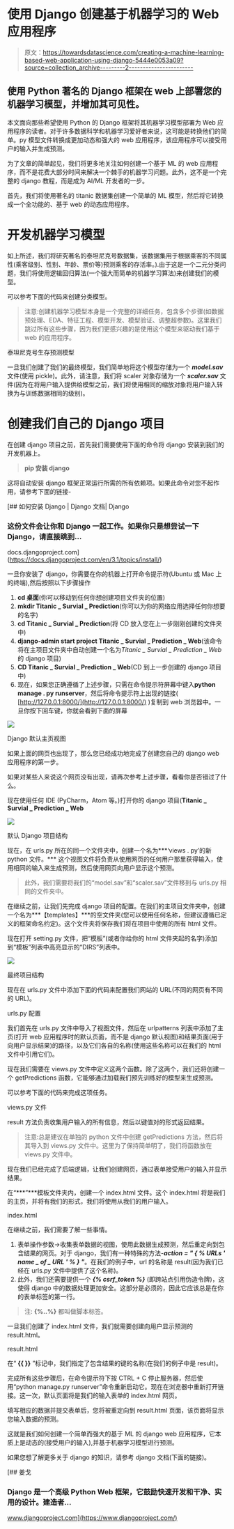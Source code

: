 # 使用 Django 创建基于机器学习的 Web 应用程序

> 原文：<https://towardsdatascience.com/creating-a-machine-learning-based-web-application-using-django-5444e0053a09?source=collection_archive---------2----------------------->

## 使用 Python 著名的 Django 框架在 web 上部署您的机器学习模型，并增加其可见性。

本文面向那些希望使用 Python 的 Django 框架将其机器学习模型部署为 Web 应用程序的读者。对于许多数据科学和机器学习爱好者来说，这可能是转换他们的简单。py 模型文件转换成更加动态和强大的 web 应用程序，该应用程序可以接受用户的输入并生成预测。

为了文章的简单起见，我们将更多地关注如何创建一个基于 ML 的 web 应用程序，而不是花费大部分时间来解决一个棘手的机器学习问题。此外，这不是一个完整的 django 教程，而是成为 AI/ML 开发者的一步。

首先，我们将使用著名的 titanic 数据集创建一个简单的 ML 模型，然后将它转换成一个全功能的、基于 web 的动态应用程序。

# 开发机器学习模型

如上所述，我们将研究著名的泰坦尼克号数据集，该数据集用于根据乘客的不同属性(乘客级别、性别、年龄、票价等)预测乘客的存活率。).由于这是一个二元分类问题，我们将使用逻辑回归算法(一个强大而简单的机器学习算法)来创建我们的模型。

可以参考下面的代码来创建分类模型。

> 注意:创建机器学习模型本身是一个完整的详细任务，包含多个步骤(如数据预处理、EDA、特征工程、模型开发、模型验证、调整超参数)。这里我们跳过所有这些步骤，因为我们更感兴趣的是使用这个模型来驱动我们基于 web 的应用程序。

泰坦尼克号生存预测模型

一旦我们创建了我们的最终模型，我们简单地将这个模型存储为一个 ***model.sav*** 文件(使用 pickle)。此外，请注意，我们将 scaler 对象存储为一个 ***scaler.sav*** 文件(因为在将用户输入提供给模型之前，我们将使用相同的缩放对象将用户输入转换为与训练数据相同的级别)。

# **创建我们自己的 Django 项目**

在创建 django 项目之前，首先我们需要使用下面的命令将 django 安装到我们的开发机器上。

> **pip 安装 django**

这将自动安装 django 框架正常运行所需的所有依赖项。如果此命令对您不起作用，请参考下面的链接-

 [## 如何安装 Django | Django 文档| Django

### 这份文件会让你和 Django 一起工作。如果你只是想尝试一下 Django，请直接跳到…

docs.djangoproject.com](https://docs.djangoproject.com/en/3.1/topics/install/) 

一旦你安装了 django，你需要在你的机器上打开命令提示符(Ubuntu 或 Mac 上的终端),然后按照以下步骤操作

1.  **cd 桌面**(你可以移动到任何你想创建项目文件夹的位置)
2.  **mkdir Titanic _ Survial _ Prediction**(你可以为你的网络应用选择任何你想要的名字)
3.  **cd Titanic _ Survial _ Prediction**(将 CD 放入您在上一步刚刚创建的文件夹中)
4.  **django-admin start project Titanic _ Survial _ Prediction _ Web**(该命令将在主项目文件夹中自动创建一个名为*Titanic _ Survial _ Prediction _ Web*的 django 项目)
5.  **CD Titanic _ Survial _ Prediction _ Web**(CD 到上一步创建的 django 项目中)
6.  现在，如果您正确遵循了上述步骤，只需在命令提示符屏幕中键入**python manage . py runserver**，然后将命令提示符上出现的链接( [http://127.0.0.1:8000/](http://127.0.0.1:8000/) )复制到 web 浏览器中。一旦你按下回车键，你就会看到下面的屏幕

![](img/dfbac66e8587d9129be4305d77621c05.png)

Django 默认主页视图

如果上面的网页也出现了，那么您已经成功地完成了创建您自己的 django web 应用程序的第一步。

如果对某些人来说这个网页没有出现，请再次参考上述步骤，看看你是否错过了什么。

现在使用任何 IDE (PyCharm，Atom 等。)打开你的 django 项目(**Titanic _ Survial _ Prediction _ Web**

![](img/fb2312935b4d8e7a706fdcc8a1504582.png)

默认 Django 项目结构

现在，在 urls.py 所在的同一个文件夹中，创建一个名为***‘views . py’的新 python 文件。*** 这个视图文件将负责从使用网页的任何用户那里获得输入，使用相同的输入来生成预测，然后使用网页向用户显示这个预测。

> 此外，我们需要将我们的“model.sav”和“scaler.sav”文件移到与 urls.py 相同的文件夹中。

在继续之前，让我们先完成 django 项目的配置。在我们的主项目文件夹中，创建一个名为***【templates】***的空文件夹(您可以使用任何名称，但建议遵循已定义的框架命名约定)。这个文件夹将保存我们将在项目中使用的所有 html 文件。

现在打开 setting.py 文件，把“模板”(或者你给你的 html 文件夹起的名字)添加到“模板”列表中高亮显示的“DIRS”列表中。

![](img/d7e870eb702d0ffa700d0faa2869fefb.png)

最终项目结构

现在在 urls.py 文件中添加下面的代码来配置我们网站的 URL(不同的网页有不同的 URL)。

urls.py 配置

我们首先在 urls.py 文件中导入了视图文件，然后在 urlpatterns 列表中添加了主页(打开 web 应用程序时的默认页面，而不是 django 默认视图)和结果页面(用于向用户显示结果)的路径，以及它们各自的名称(使用这些名称可以在我们的 html 文件中引用它们)。

现在我们需要在 views.py 文件中定义这两个函数。除了这两个，我们还将创建一个 getPredictions 函数，它能够通过加载我们预先训练好的模型来生成预测。

可以参考下面的代码来完成这项任务。

views.py 文件

result 方法负责收集用户输入的所有信息，然后以键值对的形式返回结果。

> 注意:总是建议在单独的 python 文件中创建 getPredictions 方法，然后将其导入到 views.py 文件中。这里为了保持简单明了，我们将函数放在 views.py 文件中。

现在我们已经完成了后端逻辑，让我们创建网页，通过表单接受用户的输入并显示结果。

在“***”***模板文件夹内，创建一个 index.html 文件。这个 index.html 将是我们的主页，并将有我们的形式，我们将使用从我们的用户输入。

index.html

在继续之前，我们需要了解一些事情。

1.  表单操作参数→收集表单数据的视图，使用此数据生成预测，然后重定向到包含结果的网页。对于 django，我们有一种特殊的方法-***action = " { % URLs ' name _ of _ URL ' % } "***。在我们的例子中，url 的名称是 result(因为我们已经在 urls.py 文件中提供了这个名称)。
2.  此外，我们还需要提供一个 ***{% csrf_token %}*** (即跨站点引用伪造令牌)，这使得 django 中的数据处理更加安全。这部分是必须的，因此它应该总是在你的表单标签的第一行。

> 注: **{%..%}** 都叫做脚本标签。

一旦我们创建了 index.html 文件，我们就需要创建向用户显示预测的 result.html。

result.html

在“ **{{ }}** ”标记中，我们指定了包含结果的键的名称(在我们的例子中是 result)。

完成所有这些步骤后，在命令提示符下按 CTRL + C 停止服务器，然后使用“python manage.py runserver”命令重新启动它。现在在浏览器中重新打开链接。这一次，默认页面将是我们的输入表单的 index.html 网页。

填写相应的数据并提交表单后，您将被重定向到 result.html 页面，该页面将显示您输入数据的预测。

这就是我们如何创建一个简单而强大的基于 ML 的 django web 应用程序，它本质上是动态的(接受用户的输入),并基于机器学习模型进行预测。

如果您想了解更多关于 django 的知识，请参考 django 文档(下面的链接)。

[](https://www.djangoproject.com/) [## 姜戈

### Django 是一个高级 Python Web 框架，它鼓励快速开发和干净、实用的设计。建造者…

www.djangoproject.com](https://www.djangoproject.com/)